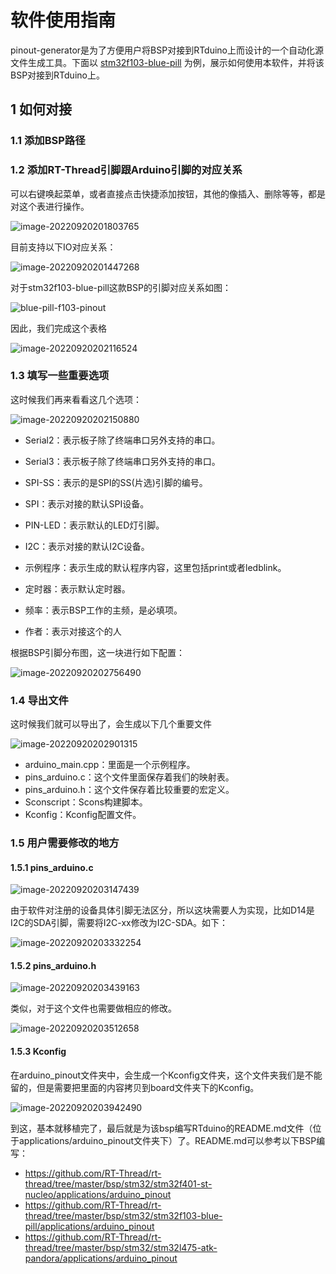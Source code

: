 # 软件使用指南

pinout-generator是为了方便用户将BSP对接到RTduino上而设计的一个自动化源文件生成工具。下面以 [stm32f103-blue-pill](https://github.com/RT-Thread/rt-thread/tree/master/bsp/stm32/stm32f103-blue-pill/applications/arduino_pinout) 为例，展示如何使用本软件，并将该BSP对接到RTduino上。

## 1 如何对接

### 1.1 添加BSP路径

### 1.2 添加RT-Thread引脚跟Arduino引脚的对应关系

可以右键唤起菜单，或者直接点击快捷添加按钮，其他的像插入、删除等等，都是对这个表进行操作。

![image-20220920201803765](figures/image-20220920201803765.png)

目前支持以下IO对应关系：

![image-20220920201447268](figures/image-20220920201447268.png)

对于stm32f103-blue-pill这款BSP的引脚对应关系如图：

![blue-pill-f103-pinout](figures/blue-pill-f103-pinout.jpg)

因此，我们完成这个表格

![image-20220920202116524](figures/image-20220920202116524.png)

### 1.3 填写一些重要选项

这时候我们再来看看这几个选项：

![image-20220920202150880](figures/image-20220920202150880.png)

- Serial2：表示板子除了终端串口另外支持的串口。

- Serial3：表示板子除了终端串口另外支持的串口。

- SPI-SS：表示的是SPI的SS(片选)引脚的编号。

- SPI：表示对接的默认SPI设备。

- PIN-LED：表示默认的LED灯引脚。

- I2C：表示对接的默认I2C设备。

- 示例程序：表示生成的默认程序内容，这里包括print或者ledblink。

- 定时器：表示默认定时器。

- 频率：表示BSP工作的主频，是必填项。
- 作者：表示对接这个的人

根据BSP引脚分布图，这一块进行如下配置：

![image-20220920202756490](figures/image-20220920202756490.png)

### 1.4 导出文件

这时候我们就可以导出了，会生成以下几个重要文件

![image-20220920202901315](figures/image-20220920202901315.png)

- arduino_main.cpp：里面是一个示例程序。
- pins_arduino.c：这个文件里面保存着我们的映射表。
- pins_arduino.h：这个文件保存着比较重要的宏定义。
- Sconscript：Scons构建脚本。
- Kconfig：Kconfig配置文件。

### 1.5 用户需要修改的地方

#### 1.5.1 pins_arduino.c

![image-20220920203147439](figures/image-20220920203147439.png)

由于软件对注册的设备具体引脚无法区分，所以这块需要人为实现，比如D14是I2C的SDA引脚，需要将I2C-xx修改为I2C-SDA。如下：

![image-20220920203332254](figures/image-20220920203332254.png)

#### 1.5.2 pins_arduino.h

![image-20220920203439163](figures/image-20220920203439163.png)

类似，对于这个文件也需要做相应的修改。

![image-20220920203512658](figures/image-20220920203512658.png)

#### 1.5.3 Kconfig

在arduino_pinout文件夹中，会生成一个Kconfig文件夹，这个文件夹我们是不能留的，但是需要把里面的内容拷贝到board文件夹下的Kconfig。

![image-20220920203942490](figures/image-20220920203942490.png)

到这，基本就移植完了，最后就是为该bsp编写RTduino的README.md文件（位于applications/arduino_pinout文件夹下）了。README.md可以参考以下BSP编写：

- https://github.com/RT-Thread/rt-thread/tree/master/bsp/stm32/stm32f401-st-nucleo/applications/arduino_pinout
- https://github.com/RT-Thread/rt-thread/tree/master/bsp/stm32/stm32f103-blue-pill/applications/arduino_pinout
- https://github.com/RT-Thread/rt-thread/tree/master/bsp/stm32/stm32l475-atk-pandora/applications/arduino_pinout

